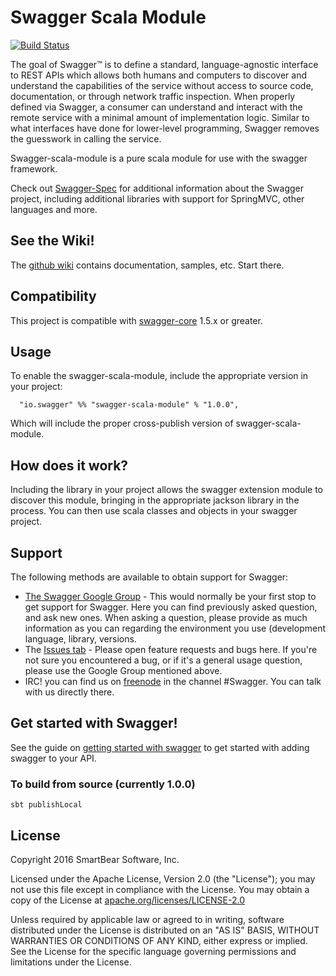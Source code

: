 # Swagger Scala Module

[![Build Status](https://travis-ci.org/swagger-api/swagger-scala-module.svg?branch=develop)](https://travis-ci.org/swagger-api/swagger-scala-module)

The goal of Swagger™ is to define a standard, language-agnostic interface to REST APIs which allows both humans and computers to discover and understand the capabilities of the service without access to source code, documentation, or through network traffic inspection. When properly defined via Swagger, a consumer can understand and interact with the remote service with a minimal amount of implementation logic. Similar to what interfaces have done for lower-level programming, Swagger removes the guesswork in calling the service.

Swagger-scala-module is a pure scala module for use with the swagger framework.

Check out [Swagger-Spec](https://github.com/swagger-api/swagger-spec) for additional information about the Swagger project, including additional libraries with support for SpringMVC, other languages and more. 

## See the Wiki!
The [github wiki](https://github.com/swagger-api/swagger-core/wiki) contains documentation, samples, etc.  Start there.

## Compatibility
This project is compatible with [swagger-core](https://github.com/swagger-api/swagger-core) 1.5.x or greater.

## Usage
To enable the swagger-scala-module, include the appropriate version in your project:

```
  "io.swagger" %% "swagger-scala-module" % "1.0.0",
```

Which will include the proper cross-publish version of swagger-scala-module.


## How does it work?
Including the library in your project allows the swagger extension module to discover this module, bringing in the appropriate jackson library in the process.  You can then use scala classes and objects in your swagger project.

## Support
The following methods are available to obtain support for Swagger:

- [The Swagger Google Group](https://groups.google.com/forum/#!forum/swagger-swaggersocket) - This would normally be your first stop to get support for Swagger. Here you can find previously asked question, and ask new ones. When asking a question, please provide as much information as you can regarding the environment you use (development language, library, versions.
- The [Issues tab](https://github.com/swagger-api/swagger-scala-module/issues?state=open) - Please open feature requests and bugs here. If you're not sure you encountered a bug, or if it's a general usage question, please use the Google Group mentioned above.
- IRC! you can find us on [freenode](http://webchat.freenode.net/?channels=swagger) in the channel #Swagger. You can talk with us directly there.


## Get started with Swagger!
See the guide on [getting started with swagger](http://swagger.io) to get started with adding swagger to your API.


### To build from source (currently 1.0.0)
```
sbt publishLocal
```

License
-------

Copyright 2016 SmartBear Software, Inc.

Licensed under the Apache License, Version 2.0 (the "License");
you may not use this file except in compliance with the License.
You may obtain a copy of the License at [apache.org/licenses/LICENSE-2.0](http://www.apache.org/licenses/LICENSE-2.0)

Unless required by applicable law or agreed to in writing, software
distributed under the License is distributed on an "AS IS" BASIS,
WITHOUT WARRANTIES OR CONDITIONS OF ANY KIND, either express or implied.
See the License for the specific language governing permissions and
limitations under the License.
